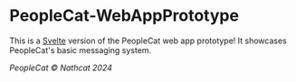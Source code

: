 # PeopleCat-WebAppPrototype

This is a [Svelte](https://svelte.dev/) version of the PeopleCat web app prototype! It showcases PeopleCat's basic messaging system.

_PeopleCat © Nathcat 2024_
